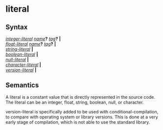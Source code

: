# literal

## Syntax

[_integer-literal_](integer_literal.md) [_name_](name.md)__?__ [_tag_](tag.md)__?__ __|__\
[_float-literal_](float_literal.md) [_name_](name.md)__?__ [_tag_](tag.md)__?__ __|__\
[_string-literal_](string_literal.md) __|__\
[_boolean-literal_](boolean_literal.md) __|__\
[_null-literal_](null_literal.md) __|__\
[_character-literal_](character_literal.md) __|__\
[_version-literal_](version_literal.md) __|__

## Semantics
A literal is a constant value that is directly represented in the source code.
The literal can be an integer, float, string, boolean, null, or character.

version-literal is specifically added to be used with conditional-compilation,
to compare with operating system or library versions. This is done at a very
early stage of compilation, which is not able to use the standard library.
